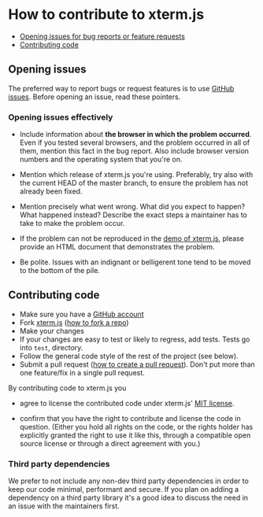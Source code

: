 # How to contribute to xterm.js

- [Opening issues for bug reports or feature requests](#opening-issues)
- [Contributing code](#contributing-code)

## Opening issues

The preferred way to report bugs or request features is to use
[GitHub issues](http://github.com/sourcelair/xterm.js/issues). Before
opening an issue, read these pointers.

### Opening issues effectively

- Include information about **the browser in which the problem occurred**. Even
  if you tested several browsers, and the problem occurred in all of them,
  mention this fact in the bug report. Also include browser version numbers and
  the operating system that you're on.

- Mention which release of xterm.js you're using. Preferably, try also with
  the current HEAD of the master branch, to ensure the problem has not already been
  fixed.

- Mention precisely what went wrong. What did you expect to happen? What happened instead? Describe the
  exact steps a maintainer has to take to make the problem occur.

- If the problem can not be reproduced in the [demo of xterm.js](README.md#demo), please provide an HTML document that demonstrates the problem.

- Be polite. Issues with an indignant or belligerent tone tend to be moved to the
  bottom of the pile.

## Contributing code

- Make sure you have a [GitHub account](https://github.com/join)
- Fork [xterm.js](https://github.com/sourcelair/xterm.js/)
  ([how to fork a repo](https://help.github.com/articles/fork-a-repo))
- Make your changes
- If your changes are easy to test or likely to regress, add tests. Tests go into `test`, directory.
- Follow the general code style of the rest of the project (see below).
- Submit a pull request
([how to create a pull request](https://help.github.com/articles/fork-a-repo)).
  Don't put more than one feature/fix in a single pull request.

By contributing code to xterm.js you

 - agree to license the contributed code under xterm.js' [MIT
   license](LICENSE).

 - confirm that you have the right to contribute and license the code
   in question. (Either you hold all rights on the code, or the rights
   holder has explicitly granted the right to use it like this,
   through a compatible open source license or through a direct
   agreement with you.)

### Third party dependencies

We prefer to not include any non-dev third party dependencies in order to keep our code minimal, performant and secure. If you plan on adding a dependency on a third party library it's a good idea to discuss the need in an issue with the maintainers first.

